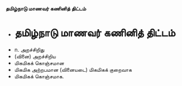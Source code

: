 **தமிழ்நாடு மாணவர் கணினித் திட்டம்**
- # தமிழ்நாடு மாணவர் கணினித் திட்டம்
- n. அறச்சிறிது
- (வினை) அறச்சிறிய
- மிகமிகக் கொஞ்சமான
- மிகமிக அற்றபமான (வினையடை) மிகமிகக் குறைவாக
- மிகமிகக் கொஞ்சமாக.


